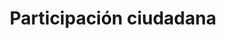---
title: Participación ciudadana
menu:
    main: 
        parent: contacto
layout: participacion-ciudadana
weight: 2
---